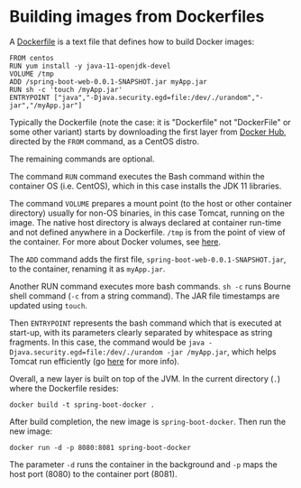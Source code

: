 # Building images from Dockerfiles

A [Dockerfile](https://docs.docker.com/build/) is a text file that defines how to build Docker images:

```docker
FROM centos 
RUN yum install -y java-11-openjdk-devel 
VOLUME /tmp 
ADD /spring-boot-web-0.0.1-SNAPSHOT.jar myApp.jar 
RUN sh -c 'touch /myApp.jar' 
ENTRYPOINT ["java","-Djava.security.egd=file:/dev/./urandom","-jar","/myApp.jar"]
```

Typically the Dockerfile (note the case: it is "Dockerfile" not "DockerFile" or some other variant) starts by downloading the first layer from [Docker Hub](https://hub.docker.com/), directed by the ```FROM``` command, as a CentOS distro. 

The remaining commands are optional.

The command ```RUN``` command executes the Bash command within the container OS (i.e. CentOS), which in this case installs the JDK 11 libraries. 

The command ```VOLUME``` prepares a mount point (to the host or other container directory) usually for non-OS binaries, in this case Tomcat, running on the image. The native host directory is always declared at container run-time and not defined anywhere in a Dockerfile. ```/tmp``` is from the point of view of the container. For more about Docker volumes, see [here](https://docs.docker.com/storage/volumes/).

The ```ADD``` command adds the first file, ```spring-boot-web-0.0.1-SNAPSHOT.jar```, to the container, renaming it as ```myApp.jar```. 

Another RUN command executes more bash commands. ```sh -c``` runs Bourne shell command (```-c``` from a string command). The JAR file timestamps are updated using ```touch```.

Then ```ENTRYPOINT``` represents the bash command which that is executed at start-up, with its parameters clearly separated by whitespace as string fragments. In this case, the command would be ```java -Djava.security.egd=file:/dev/./urandom -jar /myApp.jar```, which helps Tomcat run efficiently (go <a href="https://spring.io/guides/topicals/spring-boot-docker">here</a> for more info).

Overall, a new layer is built on top of the JVM. In the current directory (```.```) where the Dockerfile resides:

```
docker build -t spring-boot-docker .
```

After build completion, the new image is ```spring-boot-docker```. Then run the new image:

```
docker run -d -p 8080:8081 spring-boot-docker
```

The parameter ```-d``` runs the container in the background and ```-p``` maps the host port (8080) to the container port (8081).